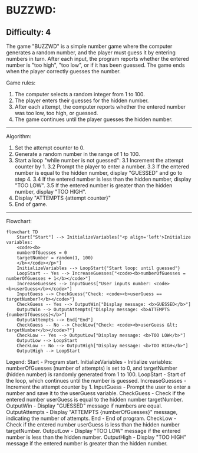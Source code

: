 BUZZWD:
=================
Difficulty: 4
-----------------
The game "BUZZWD" is a simple number game where the computer generates a random number, and the player must guess it by entering numbers in turn. After each input, the program reports whether the entered number is "too high", "too low", or if it has been guessed. The game ends when the player correctly guesses the number.

Game rules:
1. The computer selects a random integer from 1 to 100.
2. The player enters their guesses for the hidden number.
3. After each attempt, the computer reports whether the entered number was too low, too high, or guessed.
4. The game continues until the player guesses the hidden number.
-----------------
Algorithm:
1.  Set the attempt counter to 0.
2.  Generate a random number in the range of 1 to 100.
3.  Start a loop "while number is not guessed":
    3.1 Increment the attempt counter by 1.
    3.2 Prompt the player to enter a number.
    3.3 If the entered number is equal to the hidden number, display "GUESSED" and go to step 4.
    3.4 If the entered number is less than the hidden number, display "TOO LOW".
    3.5 If the entered number is greater than the hidden number, display "TOO HIGH".
4. Display "ATTEMPTS {attempt counter}"
5. End of game.
-----------------
Flowchart:
```mermaid
flowchart TD
    Start["Start"] --> InitializeVariables["<p align='left'>Initialize variables:
    <code><b>
    numberOfGuesses = 0
    targetNumber = random(1, 100)
    </b></code></p>"]
    InitializeVariables --> LoopStart{"Start loop: until guessed"}
    LoopStart -- Yes --> IncreaseGuesses["<code><b>numberOfGuesses = numberOfGuesses + 1</b></code>"]
    IncreaseGuesses --> InputGuess["User inputs number: <code><b>userGuess</b></code>"]
    InputGuess --> CheckGuess{"Check: <code><b>userGuess == targetNumber?</b></code>"}
    CheckGuess -- Yes --> OutputWin["Display message: <b>GUESSED</b>"]
    OutputWin --> OutputAttempts["Display message: <b>ATTEMPTS {numberOfGuesses}</b>"]
    OutputAttempts --> End["End"]
    CheckGuess -- No --> CheckLow{"Check: <code><b>userGuess &lt; targetNumber</b></code>?"}
    CheckLow -- Yes --> OutputLow["Display message: <b>TOO LOW</b>"]
    OutputLow --> LoopStart
    CheckLow -- No --> OutputHigh["Display message: <b>TOO HIGH</b>"]
    OutputHigh --> LoopStart

```
Legend:
    Start - Program start.
    InitializeVariables - Initialize variables: numberOfGuesses (number of attempts) is set to 0, and targetNumber (hidden number) is randomly generated from 1 to 100.
    LoopStart - Start of the loop, which continues until the number is guessed.
    IncreaseGuesses - Increment the attempt counter by 1.
    InputGuess - Prompt the user to enter a number and save it to the userGuess variable.
    CheckGuess - Check if the entered number userGuess is equal to the hidden number targetNumber.
    OutputWin - Display "GUESSED" message if numbers are equal.
    OutputAttempts - Display "ATTEMPTS {numberOfGuesses}" message, indicating the number of attempts.
    End - End of program.
    CheckLow - Check if the entered number userGuess is less than the hidden number targetNumber.
    OutputLow - Display "TOO LOW" message if the entered number is less than the hidden number.
    OutputHigh - Display "TOO HIGH" message if the entered number is greater than the hidden number.